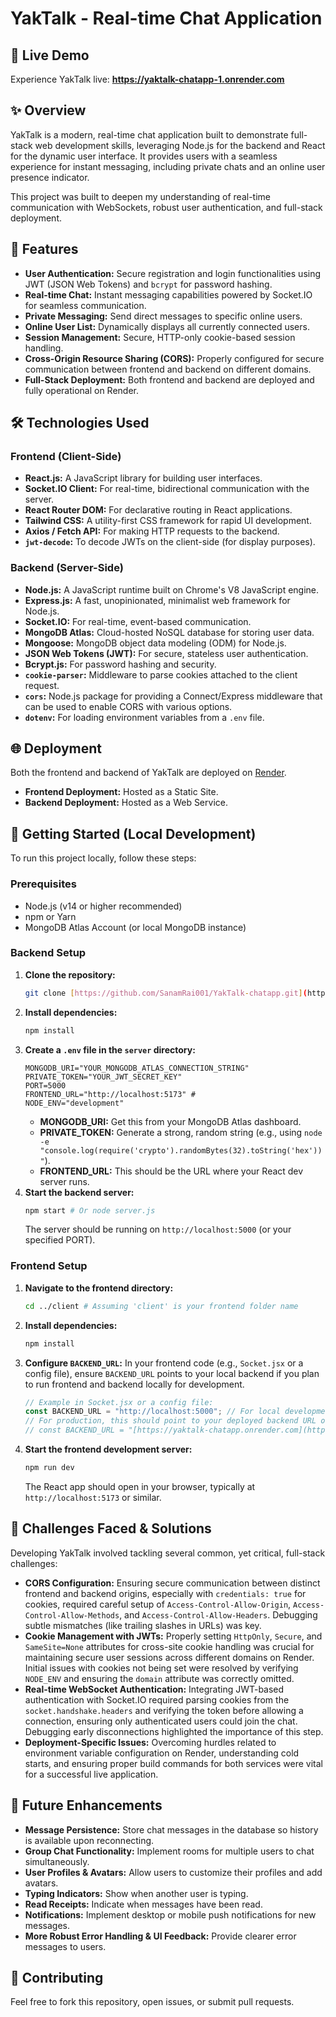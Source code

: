 # YakTalk - Real-time Chat Application

## 🚀 Live Demo

Experience YakTalk live: **https://yaktalk-chatapp-1.onrender.com**

## ✨ Overview

YakTalk is a modern, real-time chat application built to demonstrate full-stack web development skills, leveraging Node.js for the backend and React for the dynamic user interface. It provides users with a seamless experience for instant messaging, including private chats and an online user presence indicator.

This project was built to deepen my understanding of real-time communication with WebSockets, robust user authentication, and full-stack deployment.

## 🌟 Features

* **User Authentication:** Secure registration and login functionalities using JWT (JSON Web Tokens) and `bcrypt` for password hashing.
* **Real-time Chat:** Instant messaging capabilities powered by Socket.IO for seamless communication.
* **Private Messaging:** Send direct messages to specific online users.
* **Online User List:** Dynamically displays all currently connected users.
* **Session Management:** Secure, HTTP-only cookie-based session handling.
* **Cross-Origin Resource Sharing (CORS):** Properly configured for secure communication between frontend and backend on different domains.
* **Full-Stack Deployment:** Both frontend and backend are deployed and fully operational on Render.

## 🛠️ Technologies Used

### Frontend (Client-Side)

* **React.js:** A JavaScript library for building user interfaces.
* **Socket.IO Client:** For real-time, bidirectional communication with the server.
* **React Router DOM:** For declarative routing in React applications.
* **Tailwind CSS:** A utility-first CSS framework for rapid UI development.
* **Axios / Fetch API:** For making HTTP requests to the backend.
* **`jwt-decode`:** To decode JWTs on the client-side (for display purposes).

### Backend (Server-Side)

* **Node.js:** A JavaScript runtime built on Chrome's V8 JavaScript engine.
* **Express.js:** A fast, unopinionated, minimalist web framework for Node.js.
* **Socket.IO:** For real-time, event-based communication.
* **MongoDB Atlas:** Cloud-hosted NoSQL database for storing user data.
* **Mongoose:** MongoDB object data modeling (ODM) for Node.js.
* **JSON Web Tokens (JWT):** For secure, stateless user authentication.
* **Bcrypt.js:** For password hashing and security.
* **`cookie-parser`:** Middleware to parse cookies attached to the client request.
* **`cors`:** Node.js package for providing a Connect/Express middleware that can be used to enable CORS with various options.
* **`dotenv`:** For loading environment variables from a `.env` file.

## 🌐 Deployment

Both the frontend and backend of YakTalk are deployed on [Render](https://render.com/).

* **Frontend Deployment:** Hosted as a Static Site.
* **Backend Deployment:** Hosted as a Web Service.

## 🚀 Getting Started (Local Development)

To run this project locally, follow these steps:

### Prerequisites

* Node.js (v14 or higher recommended)
* npm or Yarn
* MongoDB Atlas Account (or local MongoDB instance)

### Backend Setup

1.  **Clone the repository:**
    ```bash
    git clone [https://github.com/SanamRai001/YakTalk-chatapp.git](https://github.com/SanamRai001/YakTalk-chatapp.git)
    ```
2.  **Install dependencies:**
    ```bash
    npm install
    ```
3.  **Create a `.env` file in the `server` directory:**
    ```
    MONGODB_URI="YOUR_MONGODB_ATLAS_CONNECTION_STRING"
    PRIVATE_TOKEN="YOUR_JWT_SECRET_KEY" 
    PORT=5000
    FRONTEND_URL="http://localhost:5173" #
    NODE_ENV="development"
    ```
    * **MONGODB_URI:** Get this from your MongoDB Atlas dashboard.
    * **PRIVATE_TOKEN:** Generate a strong, random string (e.g., using `node -e "console.log(require('crypto').randomBytes(32).toString('hex'))"`).
    * **FRONTEND_URL:** This should be the URL where your React dev server runs.
4.  **Start the backend server:**
    ```bash
    npm start # Or node server.js
    ```
    The server should be running on `http://localhost:5000` (or your specified PORT).

### Frontend Setup

1.  **Navigate to the frontend directory:**
    ```bash
    cd ../client # Assuming 'client' is your frontend folder name
    ```
2.  **Install dependencies:**
    ```bash
    npm install
    ```
3.  **Configure `BACKEND_URL`:** In your frontend code (e.g., `Socket.jsx` or a config file), ensure `BACKEND_URL` points to your local backend if you plan to run frontend and backend locally for development.
    ```javascript
    // Example in Socket.jsx or a config file:
    const BACKEND_URL = "http://localhost:5000"; // For local development
    // For production, this should point to your deployed backend URL on Render:
    // const BACKEND_URL = "[https://yaktalk-chatapp.onrender.com](https://yaktalk-chatapp.onrender.com)";
    ```
4.  **Start the frontend development server:**
    ```bash
    npm run dev
    ```
    The React app should open in your browser, typically at `http://localhost:5173` or similar.

## 🐞 Challenges Faced & Solutions

Developing YakTalk involved tackling several common, yet critical, full-stack challenges:

* **CORS Configuration:** Ensuring secure communication between distinct frontend and backend origins, especially with `credentials: true` for cookies, required careful setup of `Access-Control-Allow-Origin`, `Access-Control-Allow-Methods`, and `Access-Control-Allow-Headers`. Debugging subtle mismatches (like trailing slashes in URLs) was key.
* **Cookie Management with JWTs:** Properly setting `HttpOnly`, `Secure`, and `SameSite=None` attributes for cross-site cookie handling was crucial for maintaining secure user sessions across different domains on Render. Initial issues with cookies not being set were resolved by verifying `NODE_ENV` and ensuring the `domain` attribute was correctly omitted.
* **Real-time WebSocket Authentication:** Integrating JWT-based authentication with Socket.IO required parsing cookies from the `socket.handshake.headers` and verifying the token before allowing a connection, ensuring only authenticated users could join the chat. Debugging early disconnections highlighted the importance of this step.
* **Deployment-Specific Issues:** Overcoming hurdles related to environment variable configuration on Render, understanding cold starts, and ensuring proper build commands for both services were vital for a successful live application.

## 🚀 Future Enhancements

* **Message Persistence:** Store chat messages in the database so history is available upon reconnecting.
* **Group Chat Functionality:** Implement rooms for multiple users to chat simultaneously.
* **User Profiles & Avatars:** Allow users to customize their profiles and add avatars.
* **Typing Indicators:** Show when another user is typing.
* **Read Receipts:** Indicate when messages have been read.
* **Notifications:** Implement desktop or mobile push notifications for new messages.
* **More Robust Error Handling & UI Feedback:** Provide clearer error messages to users.

## 🤝 Contributing

Feel free to fork this repository, open issues, or submit pull requests.
